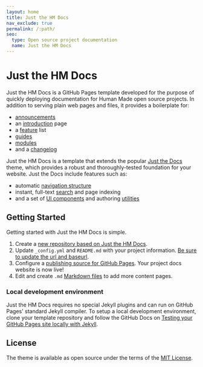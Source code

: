 ```yaml
---
layout: home
title: Just the HM Docs
nav_exclude: true
permalink: /:path/
seo:
  type: Open source project documentation
  name: Just the HM Docs
---
```


# Just the HM Docs

Just the HM Docs is a GitHub Pages template developed for the purpose of quickly deploying documentation for Human Made open source projects. In addition to serving plain web pages and files, it provides a boilerplate for:

- [announcements](https://humanmade.github.io/just-the-hm-docs/announcements.md)
- an [introduction](https://humanmade.github.io/just-the-hm-docs/introduction.md) page
- a [feature](https://humanmade.github.io/just-the-hm-docs/features.md) list
- [guides](https://humanmade.github.io/just-the-hm-docs/guides.md)
- [modules](https://humanmade.github.io/just-the-hm-docs/modules.md)
- and a [changelog](https://humanmade.github.io/just-the-hm-docs/changelog.md)

Just the HM Docs is a template that extends the popular [Just the Docs](https://github.com/just-the-docs/just-the-docs) theme, which provides a robust and thoroughly-tested foundation for your website. Just the Docs include features such as:

- automatic [navigation structure](https://humanmade.github.io/just-the-hm-docs/docs/navigation-structure)
- instant, full-text [search](https://humanmade.github.io/just-the-hm-docs/docs/search) and page indexing
- and a set of [UI components](https://humanmade.github.io/just-the-hm-docs/docs/ui-components) and authoring [utilities](https://humanmade.github.io/just-the-hm-docs/docs/utilities)

## Getting Started

Getting started with Just the HM Docs is simple.

1. Create a [new repository based on Just the HM Docs](https://github.com/humanmade/just-the-hm-docs/generate).
1. Update `_config.yml` and `README.md` with your project information. [Be sure to update the url and baseurl](https://mademistakes.com/mastering-jekyll/site-url-baseurl/).
1. Configure a [publishing source for GitHub Pages](https://help.github.com/en/articles/configuring-a-publishing-source-for-github-pages). Your project docs website is now live!
1. Edit and create `.md` [Markdown files](https://guides.github.com/features/mastering-markdown/) to add more content pages.

### Local development environment

Just the HM Docs requires no special Jekyll plugins and can run on GitHub Pages' standard Jekyll compiler. To setup a local development environment, clone your template repository and follow the GitHub Docs on [Testing your GitHub Pages site locally with Jekyll](https://docs.github.com/en/pages/setting-up-a-github-pages-site-with-jekyll/testing-your-github-pages-site-locally-with-jekyll).

## License

The theme is available as open source under the terms of the [MIT License](http://opensource.org/licenses/MIT).
